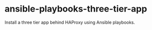 # ansible-playbooks-three-tier-app
Install a three tier app behind HAProxy using Ansible playbooks.
